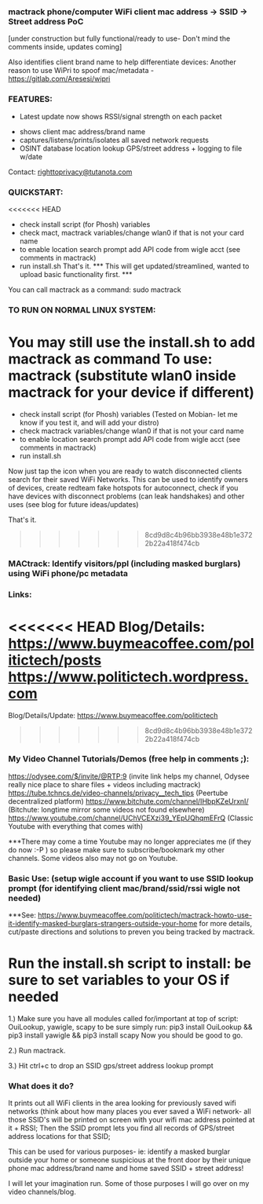 ### mactrack phone/computer WiFi client mac address -> SSID -> Street address PoC

[under construction but fully functional/ready to use- Don't mind the comments inside, updates coming]

Also identifies client brand name to help differentiate devices:
Another reason to use WiPri to spoof mac/metadata - https://gitlab.com/Aresesi/wipri 

### FEATURES:
* Latest update now shows RSSI/signal strength on each packet
- shows client mac address/brand name
- captures/listens/prints/isolates all saved network requests 
- OSINT database location lookup GPS/street address + logging to file w/date

Contact: righttoprivacy@tutanota.com

### QUICKSTART:
<<<<<<< HEAD
- check install script (for Phosh) variables
- check mact, mactrack variables/change wlan0 if that is not your card name
- to enable location search prompt add API code from wigle acct (see comments in mactrack)
- run install.sh
That's it. *** This will get updated/streamlined, wanted to upload basic functionality first. ***

You can call mactrack as a command: sudo mactrack

### TO RUN ON NORMAL LINUX SYSTEM:
You may still use the install.sh to add mactrack as command
To use: mactrack 
(substitute wlan0 inside mactrack for your device if different)
=======
- check install script (for Phosh) variables (Tested on Mobian- let me know if you test it, and will add your distro)
- check mactrack variables/change wlan0 if that is not your card name
- to enable location search prompt add API code from wigle acct (see comments in mactrack)
- run install.sh

Now just tap the icon when you are ready to watch disconnected clients search for their saved WiFi Networks. This can be used to identify owners of devices, create redteam fake hotspots for autoconnect, check if you have devices with disconnect problems (can leak handshakes) and other uses (see blog for future ideas/updates) 

That's it.
>>>>>>> 8cd9d8c4b96bb3938e48b1e3722b22a418f474cb

### MACtrack: Identify visitors/ppl (including masked burglars) using WiFi phone/pc metadata

### Links:
<<<<<<< HEAD
Blog/Details:
https://www.buymeacoffee.com/politictech/posts
https://www.politictech.wordpress.com
=======
Blog/Details/Update:
https://www.buymeacoffee.com/politictech
>>>>>>> 8cd9d8c4b96bb3938e48b1e3722b22a418f474cb

### My Video Channel Tutorials/Demos (free help in comments ;):
https://odysee.com/$/invite/@RTP:9 (invite link helps my channel, Odysee really nice place to share files + videos including mactrack)
https://tube.tchncs.de/video-channels/privacy__tech_tips (Peertube decentralized platform)
https://www.bitchute.com/channel/IHbpKZeUrxnI/ (Bitchute: longtime mirror some videos not found elsewhere)
https://www.youtube.com/channel/UChVCEXzi39_YEpUQhqmEFrQ (Classic Youtube with everything that comes with)

***There may come a time Youtube may no longer appreciates me (if they do now :-P ) so please make sure to subscribe/bookmark my other channels. Some videos also may not go on Youtube.

### Basic Use:  (setup wigle account if you want to use SSID lookup prompt (for identifying client mac/brand/ssid/rssi wigle not needed)

***See: https://www.buymeacoffee.com/politictech/mactrack-howto-use-it-identify-masked-burglars-strangers-outside-your-home for more details, cut/paste 
    directions and solutions to preven you being tracked by mactrack.
# Run the install.sh script to install: be sure to set variables to your OS if needed

1.) Make sure you have all modules called for/important at top of script: OuiLookup, yawigle, scapy
    to be sure simply run: pip3 install OuiLookup && pip3 install yawigle && pip3 install scapy
    Now you should be good to go.

2.) Run mactrack.

3.) Hit ctrl+c to drop an SSID gps/street address lookup prompt

### What does it do?

It prints out all WiFi clients in the area looking for previously saved wifi networks (think about how 
many places you ever saved a WiFi network- all those SSID's will be printed on screen with your wifi mac 
address pointed at it + RSSI; Then the SSID prompt lets you find all records of GPS/street address locations for 
that SSID;

This can be used for various purposes- ie: identify a masked burglar outside your home or someone 
suspicious at the front door by their unique phone mac address/brand name and home saved SSID + street 
address!  

I will let your imagination run. Some of those purposes I will go over on my video channels/blog.
